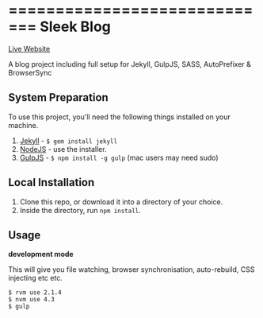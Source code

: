 =============================
Sleek Blog
=============================

[Live Website](http://gearoidoconnor.ie)


A blog project including full setup for Jekyll, GulpJS, SASS, AutoPrefixer &amp; BrowserSync


## System Preparation

To use this project, you'll need the following things installed on your machine.

1. [Jekyll](http://jekyllrb.com/) - `$ gem install jekyll`
2. [NodeJS](http://nodejs.org) - use the installer.
3. [GulpJS](https://github.com/gulpjs/gulp) - `$ npm install -g gulp` (mac users may need sudo)

## Local Installation

1. Clone this repo, or download it into a directory of your choice.
2. Inside the directory, run `npm install`.

## Usage

**development mode**

This will give you file watching, browser synchronisation, auto-rebuild, CSS injecting etc etc.

```shell
$ rvm use 2.1.4
$ nvm use 4.3
$ gulp
```
